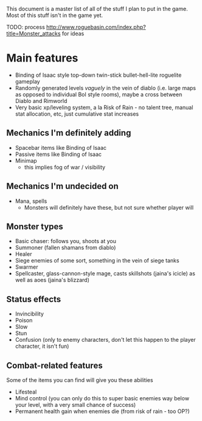 This document is a master list of all of the stuff I plan to put in the game. Most of this
stuff isn't in the game yet.

TODO: process http://www.roguebasin.com/index.php?title=Monster_attacks for ideas

Main features
=============

* Binding of Isaac style top-down twin-stick bullet-hell-lite roguelite gameplay
* Randomly generated levels _vaguely_ in the vein of diablo (i.e. large maps as opposed to individual BoI style rooms), maybe a cross between Diablo and Rimworld
* Very basic xp/leveling system, a la Risk of Rain - no talent tree, manual stat allocation, etc, just cumulative stat increases

Mechanics I'm definitely adding
-------------------------------

* Spacebar items like Binding of Isaac
* Passive items like Binding of Isaac
* Minimap
  * this implies fog of war / visibility

Mechanics I'm undecided on
--------------------------

* Mana, spells
  * Monsters will definitely have these, but not sure whether player will

Monster types
-------------

* Basic chaser: follows you, shoots at you
* Summoner (fallen shamans from diablo)
* Healer
* Siege enemies of some sort, something in the vein of siege tanks
* Swarmer
* Spellcaster, glass-cannon-style mage, casts skillshots (jaina's icicle) as well as aoes (jaina's blizzard)

Status effects
--------------

* Invincibility
* Poison
* Slow
* Stun
* Confusion (only to enemy characters, don't let this happen to the player character, it isn't fun)

Combat-related features
-----------------------

Some of the items you can find will give you these abilities

* Lifesteal
* Mind control (you can only do this to super basic enemies way below your level, with a very small chance of success)
* Permanent health gain when enemies die (from risk of rain - too OP?)

